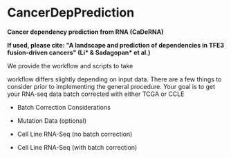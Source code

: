 # CancerDepPrediction

**Cancer dependency prediction from RNA (CaDeRNA)**

__If used, please cite: "A landscape and prediction of dependencies in TFE3 fusion-driven cancers" (Li* & Sadagopan* et al.)__

We provide the workflow and scripts to take 


workflow differs slightly depending on input data. There are a few things to consider prior to implementing the general procedure. Your goal is to get your RNA-seq data batch corrected with either TCGA or CCLE 

- Batch Correction Considerations

- Mutation Data (optional)

- Cell Line RNA-Seq (no batch correction)

- Cell Line RNA-Seq (with batch correction)
